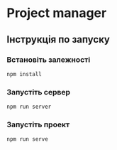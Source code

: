 # Project manager

## Інструкція по запуску

### Встановіть залежності
```
npm install
```

### Запустіть сервер
```
npm run server
```

### Запустіть проект
```
npm run serve
```
